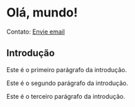 # Olá, mundo!

[//]: <> (versão 0.1.0)
Contato: [Envie email](mailto:suporte@github.com)

## Introdução

Este é o primeiro parágrafo da introdução.

Este é o segundo parágrafo da introdução.

Este é o terceiro parágrafo da introdução.
